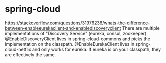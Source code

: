 # spring-cloud

https://stackoverflow.com/questions/31976236/whats-the-difference-between-enableeurekaclient-and-enablediscoveryclient
There are multiple implementations of "Discovery Service" (eureka, consul, zookeeper). 
@EnableDiscoveryClient lives in spring-cloud-commons and picks the implementation on the classpath. 
@EnableEurekaClient lives in spring-cloud-netflix and only works for eureka. 
If eureka is on your classpath, they are effectively the same.
